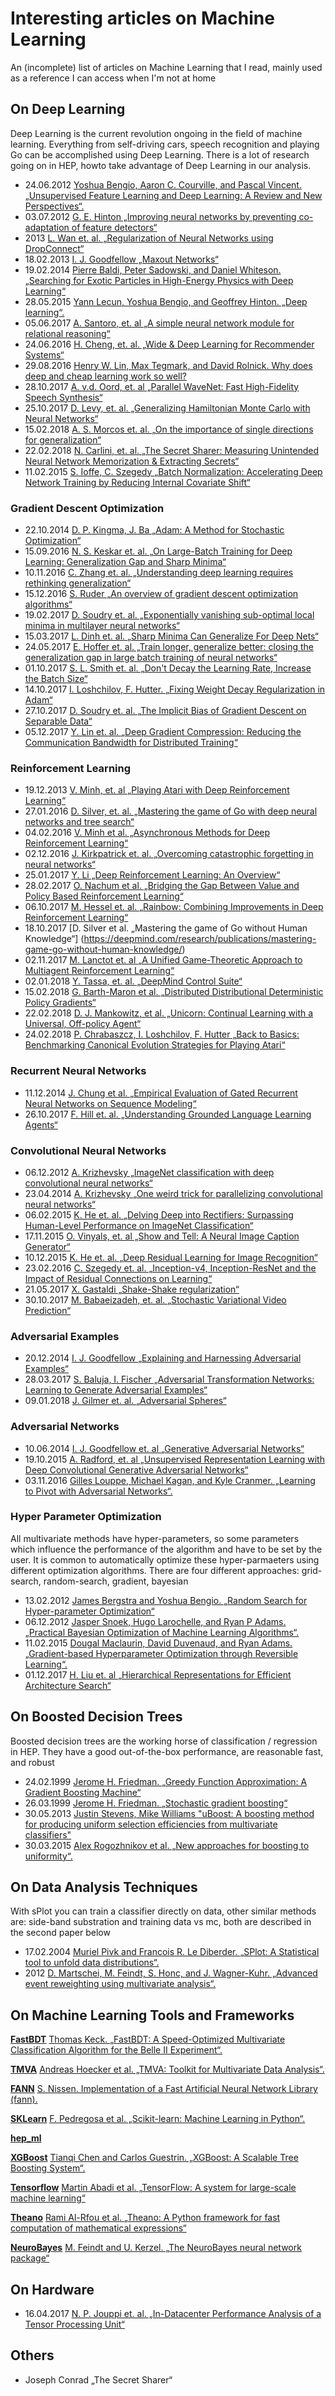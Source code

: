 # Interesting articles on Machine Learning

An (incomplete) list of articles on Machine Learning that I read, mainly used as a reference I can access when I'm not at home


## On Deep Learning

Deep Learning is the current revolution ongoing in the field of machine learning. Everything from self-driving cars, speech recognition and playing Go can be accomplished using Deep Learning. There is a lot of research going on in HEP, howto take advantage of Deep Learning in our analysis. 
  
  - 24.06.2012 [Yoshua Bengio, Aaron C. Courville, and Pascal Vincent. „Unsupervised Feature Learning and Deep Learning: A Review and New Perspectives“.](https://arxiv.org/abs/1206.5538)
  - 03.07.2012 [G. E. Hinton „Improving neural networks by preventing co-adaptation of feature detectors“](https://arxiv.org/abs/1207.0580)
  - 2013 [L. Wan et. al. „Regularization of Neural Networks using DropConnect“](http://proceedings.mlr.press/v28/wan13.html)
  - 18.02.2013 [I. J. Goodfellow „Maxout Networks“](https://arxiv.org/abs/1302.4389)
  - 19.02.2014 [Pierre Baldi, Peter Sadowski, and Daniel Whiteson. „Searching for Exotic Particles in High-Energy Physics with Deep Learning“](https://arxiv.org/abs/1402.4735)
  - 28.05.2015 [Yann Lecun, Yoshua Bengio, and Geoffrey Hinton. „Deep learning“.](https://www.cs.toronto.edu/~hinton/absps/NatureDeepReview.pdf)
  - 05.06.2017 [A. Santoro, et. al „A simple neural network module for relational reasoning“](https://arxiv.org/abs/1706.01427)
  - 24.06.2016 [H. Cheng, et. al. „Wide & Deep Learning for Recommender Systems“](https://arxiv.org/abs/1606.07792)
  - 29.08.2016 [Henry W. Lin, Max Tegmark, and David Rolnick. Why does deep and cheap learning work so well?](https://arxiv.org/abs/1608.08225)
  - 28.10.2017 [A. v.d. Oord, et. al „Parallel WaveNet: Fast High-Fidelity Speech Synthesis“](https://arxiv.org/abs/1711.10433)
  - 25.10.2017 [D. Levy, et. al. „Generalizing Hamiltonian Monte Carlo with Neural Networks“](https://arxiv.org/abs/1711.09268)
  - 15.02.2018 [A. S. Morcos et. al. „On the importance of single directions for generalization“](https://openreview.net/forum?id=r1iuQjxCZ&noteId=r1On1W5xf)
  - 22.02.2018 [N. Carlini, et. al. „The Secret Sharer: Measuring Unintended Neural Network Memorization & Extracting Secrets“](https://arxiv.org/abs/1802.08232)
  - 11.02.2015 [S. Ioffe, C. Szegedy „Batch Normalization: Accelerating Deep Network Training by Reducing Internal Covariate Shift“](https://arxiv.org/abs/1502.03167)


### Gradient Descent Optimization
  - 22.10.2014 [D. P. Kingma, J. Ba „Adam: A Method for Stochastic Optimization“](https://arxiv.org/abs/1412.6980)
  - 15.09.2016 [N. S. Keskar et. al. „On Large-Batch Training for Deep Learning: Generalization Gap and Sharp Minima“](https://arxiv.org/abs/1609.04836)
  - 10.11.2016 [C. Zhang et. al. „Understanding deep learning requires rethinking generalization“](https://arxiv.org/abs/1611.03530)
  - 15.12.2016 [S. Ruder „An overview of gradient descent optimization algorithms“](https://arxiv.org/abs/1609.04747)
  - 19.02.2017 [D. Soudry et. al. „Exponentially vanishing sub-optimal local minima in multilayer neural networks“](https://arxiv.org/abs/1702.05777)
  - 15.03.2017 [L. Dinh et. al. „Sharp Minima Can Generalize For Deep Nets“](https://arxiv.org/abs/1703.04933)
  - 24.05.2017 [E. Hoffer et. al. „Train longer, generalize better: closing the generalization gap in large batch training of neural networks“](https://arxiv.org/abs/1705.08741)
  - 01.10.2017 [S. L. Smith et. al. „Don't Decay the Learning Rate, Increase the Batch Size“](https://arxiv.org/abs/1711.00489)
  - 14.10.2017 [I. Loshchilov, F. Hutter. „Fixing Weight Decay Regularization in Adam“](https://arxiv.org/abs/1711.05101)
  - 27.10.2017 [D. Soudry et. al. „The Implicit Bias of Gradient Descent on Separable Data“](https://arxiv.org/abs/1710.10345)
  - 05.12.2017 [Y. Lin et. al. „Deep Gradient Compression: Reducing the Communication Bandwidth for Distributed Training“](https://arxiv.org/abs/1712.01887)

### Reinforcement Learning

  - 19.12.2013 [V. Minh, et. al „Playing Atari with Deep Reinforcement Learning“](https://arxiv.org/abs/1312.5602)
  - 27.01.2016 [D. Silver, et. al. „Mastering the game of Go with deep neural networks and tree search“](https://www.nature.com/articles/nature16961)
  - 04.02.2016 [V. Minh et al. „Asynchronous Methods for Deep Reinforcement Learning“](https://arxiv.org/abs/1602.01783)
  - 02.12.2016 [J. Kirkpatrick et. al. „Overcoming catastrophic forgetting in neural networks“](https://arxiv.org/abs/1612.00796)
  - 25.01.2017 [Y. Li „Deep Reinforcement Learning: An Overview“](https://arxiv.org/abs/1701.07274)
  - 28.02.2017 [O. Nachum et al. „Bridging the Gap Between Value and Policy Based Reinforcement Learning“](https://arxiv.org/abs/1702.08892)
  - 06.10.2017 [M. Hessel et. al. „Rainbow: Combining Improvements in Deep Reinforcement Learning“](https://arxiv.org/abs/1710.02298v1)
  - 18.10.2017 [D. Silver et al. „Mastering the game of Go without Human Knowledge“] (https://deepmind.com/research/publications/mastering-game-go-without-human-knowledge/)
  - 02.11.2017 [M. Lanctot et. al „A Unified Game-Theoretic Approach to Multiagent Reinforcement Learning“](https://arxiv.org/abs/1711.00832)
  - 02.01.2018 [Y. Tassa, et. al. „DeepMind Control Suite“](https://arxiv.org/abs/1801.00690)
  - 15.02.2018 [G. Barth-Maron et al. „Distributed Distributional Deterministic Policy Gradients“](https://openreview.net/forum?id=SyZipzbCb)
  - 22.02.2018 [D. J. Mankowitz, et al. „Unicorn: Continual Learning with a Universal, Off-policy Agent“](https://arxiv.org/abs/1802.08294)
  - 24.02.2018 [P. Chrabaszcz, I. Loshchilov, F. Hutter „Back to Basics: Benchmarking Canonical Evolution Strategies for Playing Atari“](https://arxiv.org/abs/1802.08842)

### Recurrent Neural Networks
  - 11.12.2014 [J. Chung et al. „Empirical Evaluation of Gated Recurrent Neural Networks on Sequence Modeling“](https://arxiv.org/abs/1412.3555)
  - 26.10.2017 [F. Hill et. al. „Understanding Grounded Language Learning Agents“](https://arxiv.org/abs/1710.09867)


### Convolutional Neural Networks
  - 06.12.2012 [A. Krizhevsky „ImageNet classification with deep convolutional neural networks“](https://cacm.acm.org/magazines/2017/6/217745-imagenet-classification-with-deep-convolutional-neural-networks/fulltext)
  - 23.04.2014 [A. Krizhevsky „One weird trick for parallelizing convolutional neural networks“](https://arxiv.org/abs/1404.5997)
  - 06.02.2015 [K. He et. al. „Delving Deep into Rectifiers: Surpassing Human-Level Performance on ImageNet Classification“](https://arxiv.org/abs/1502.01852)
  - 17.11.2015 [O. Vinyals, et. al „Show and Tell: A Neural Image Caption Generator“](https://arxiv.org/abs/1411.4555)
  - 10.12.2015 [K. He et. al. „Deep Residual Learning for Image Recognition“](https://arxiv.org/abs/1512.03385)
  - 23.02.2016 [C. Szegedy et. al. „Inception-v4, Inception-ResNet and the Impact of Residual Connections on Learning“](https://arxiv.org/abs/1602.07261)
  - 21.05.2017 [X. Gastaldi „Shake-Shake regularization“](https://arxiv.org/abs/1705.07485)
  - 30.10.2017 [M. Babaeizadeh, et. al. „Stochastic Variational Video Prediction“](https://arxiv.org/abs/1710.11252)


### Adversarial Examples

  - 20.12.2014 [I. J. Goodfellow „Explaining and Harnessing Adversarial Examples“](https://arxiv.org/abs/1412.6572)
  - 28.03.2017 [S. Baluja, I. Fischer „Adversarial Transformation Networks: Learning to Generate Adversarial Examples“](https://arxiv.org/abs/1703.09387)
  - 09.01.2018 [J. Gilmer et. al. „Adversarial Spheres“](https://arxiv.org/abs/1801.02774)


### Adversarial Networks

  - 10.06.2014 [I. J. Goodfellow et. al „Generative Adversarial Networks“](https://arxiv.org/abs/1406.2661)
  - 19.10.2015 [A. Radford, et. al „Unsupervised Representation Learning with Deep Convolutional Generative Adversarial Networks“](https://arxiv.org/abs/1511.06434)
  - 03.11.2016 [Gilles Louppe, Michael Kagan, and Kyle Cranmer. „Learning to Pivot with Adversarial Networks“.](https://arxiv.org/abs/1611.01046)


### Hyper Parameter Optimization
All multivariate methods have hyper-parameters, so some parameters which influence the performance of the algorithm and have to be set by the user. It is common to automatically optimize these hyper-parmaeters using different optimization algorithms. There are four different approaches: grid-search, random-search, gradient, bayesian

  - 13.02.2012 [James Bergstra and Yoshua Bengio. „Random Search for Hyper-parameter Optimization“](http://www.jmlr.org/papers/volume13/bergstra12a/bergstra12a.pdf)
  - 06.12.2012 [Jasper Snoek, Hugo Larochelle, and Ryan P Adams. „Practical Bayesian Optimization of Machine Learning Algorithms“.](http://papers.nips.cc/paper/4522-practical-bayesian-optimization-of-machine-learning-algorithms.pdf)
  - 11.02.2015 [Dougal Maclaurin, David Duvenaud, and Ryan Adams. „Gradient-based Hyperparameter Optimization through Reversible Learning“.](http://jmlr.org/proceedings/papers/v37/maclaurin15.pdf)
  - 01.12.2017 [H. Liu et. al „Hierarchical Representations for Efficient Architecture Search“](https://arxiv.org/abs/1711.00436)


## On Boosted Decision Trees

Boosted decision trees are the working horse of classification / regression in HEP. They have a good out-of-the-box performance, are reasonable fast, and robust

  - 24.02.1999 [Jerome H. Friedman. „Greedy Function Approximation: A Gradient Boosting Machine“](http://statweb.stanford.edu/~jhf/ftp/trebst.pdf)
  - 26.03.1999 [Jerome H. Friedman. „Stochastic gradient boosting“](http://statweb.stanford.edu/~jhf/ftp/stobst.pdf)
  - 30.05.2013 [Justin Stevens, Mike Williams "uBoost: A boosting method for producing uniform selection efficiencies from multivariate classifiers"](https://arxiv.org/abs/1305.7248)
  - 30.03.2015 [Alex Rogozhnikov et al. „New approaches for boosting to uniformity“.](http://iopscience.iop.org/article/10.1088/1748-0221/10/03/T03002/meta)


## On Data Analysis Techniques

With sPlot you can train a classifier directly on data, other similar methods are: side-band substration and training data vs mc, both are described in the second paper below

  - 17.02.2004 [Muriel Pivk and Francois R. Le Diberder. „SPlot: A Statistical tool to unfold data distributions“.](https://arxiv.org/abs/physics/0402083)
  - 2012 [D. Martschei, M. Feindt, S. Honc, and J. Wagner-Kuhr. „Advanced event reweighting using multivariate analysis“.](http://iopscience.iop.org/article/10.1088/1742-6596/368/1/012028)


## On Machine Learning Tools and Frameworks

[**FastBDT**](https://github.com/thomaskeck/FastBDT)
[Thomas Keck. „FastBDT: A Speed-Optimized Multivariate Classification Algorithm for the Belle II Experiment“.](https://link.springer.com/article/10.1007/s41781-017-0002-8)

[**TMVA**](http://tmva.sourceforge.net/)
[Andreas Hoecker et al. „TMVA: Toolkit for Multivariate Data Analysis“.](https://arxiv.org/abs/physics/0703039)

[**FANN**](http://fann.sourceforge.net/)
[S. Nissen. Implementation of a Fast Artificial Neural Network Library (fann).](http://fann.sourceforge.net/fann.pdf)

[**SKLearn**](http://scikit-learn.org/)
[F. Pedregosa et al. „Scikit-learn: Machine Learning in Python“.](http://www.jmlr.org/papers/volume12/pedregosa11a/pedregosa11a.pdf)

[**hep_ml**](https://arogozhnikov.github.io/hep_ml/)

[**XGBoost**](https://xgboost.readthedocs.io/en/latest/)
[Tianqi Chen and Carlos Guestrin. „XGBoost: A Scalable Tree Boosting System“.](https://arxiv.org/abs/1603.02754)

[**Tensorflow**](https://www.tensorflow.org/)
[Martin Abadi et al. „TensorFlow: A system for large-scale machine learning“](https://arxiv.org/abs/1605.08695)

[**Theano**](http://deeplearning.net/software/theano/)
[Rami Al-Rfou et al. „Theano: A Python framework for fast computation of mathematical expressions“](https://arxiv.org/abs/1605.02688)

[**NeuroBayes**](https://github.com/blue-yonder/NeurobayesCppInterface)
[M. Feindt and U. Kerzel. „The NeuroBayes neural network package“](http://www-ekp.physik.uni-karlsruhe.de/~feindt/acat05-neurobayes)


## On Hardware
  - 16.04.2017 [N. P. Jouppi et. al. „In-Datacenter Performance Analysis of a Tensor Processing Unit“](https://arxiv.org/abs/1704.04760)

## Others
  - Joseph Conrad  „The Secret Sharer“
